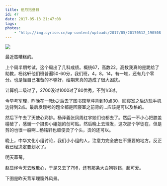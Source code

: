 ```yaml
---
title: 伍月拾叁日
id: 47
date: 2017-05-13 21:47:08
tags:
photos:
    - "http://img.cyrise.cn/wp-content/uploads/2017/05/20170512_190508.jpg"
---
```

![](http://img.cyrise.cn/wp-content/uploads/2017/05/20170512_190508.jpg)

最近蛮糟糕的。

上个周半期考试，这个周出了几科成绩。概统67，高数22。高数我真的是跪给了助教，杨铭轩他们班普遍50-60分，我们班，4，8，14，有一堆，还有几个零分。也是怪自己准备的不够好，给期末真的造成了很大困扰。

计算机二级过了，2700没过1000过了80优秀，不到1/3过。

今早考军理，昨晚在一教b之后去了图书馆草坪背到10点30，回寝室之后边玩手机边背到2点。最后发现考的题全都是回寝室之前背的...应该是可以及格的。

然后下午去了天使心彩排。杨泽義张凤周红宇她们也都去了。然后一不小心把膝盖碰破了，感谢一个摄影小姐姐的创可贴。然后晚上去理发，这次那个学徒在，但是剪的也很一般啊...杨铭轩也顺便烫了个头，烫的还可以。

晚上，中华文化小组讨论，我们小小组的人，注意力完全放在不重要的地方。反正我已经决定要划水了。

明天草莓。

赵显烨今天去散散心，于是又去了798，还有那条大白狗铃铛，超可爱。

下图是昨天背军理窗外风景。


